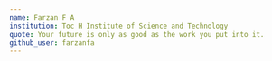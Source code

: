```yaml
---
name: Farzan F A
institution: Toc H Institute of Science and Technology
quote: Your future is only as good as the work you put into it.
github_user: farzanfa 
---
```

